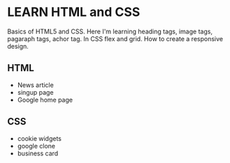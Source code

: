 # LEARN HTML and CSS

Basics of HTML5 and CSS. Here I'm learning heading tags, image tags, pagaraph tags, achor tag.
In CSS flex and grid. How to create a responsive design.

## HTML

- News article
- singup page
- Google home page

## CSS

- cookie widgets
- google clone
- business card
